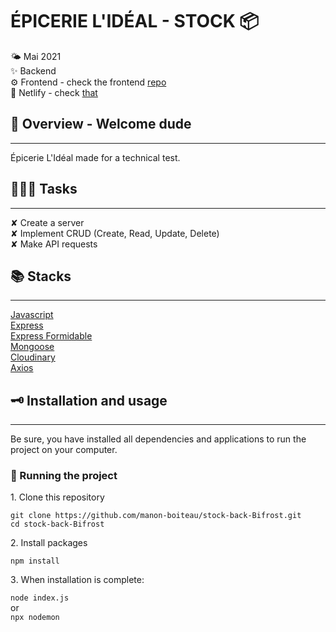# ÉPICERIE L'IDÉAL - STOCK 📦

🌤 Mai 2021  
✨ Backend  
⚙️ Frontend - check the frontend [repo](https://github.com/manon-boiteau/stock-front-Bifrost.git)  
🔗 Netlify - check [that](https://stock-bifrost-2021.netlify.app/)

## 🌈 Overview - Welcome dude

---

Épicerie L'Idéal made for a technical test.

## 👩🏻‍💻 Tasks

---

✘ Create a server  
✘ Implement CRUD (Create, Read, Update, Delete)  
✘ Make API requests

## 📚 Stacks

---

[Javascript](https://www.w3schools.com/js/default.asp)  
[Express](https://github.com/expressjs/express)  
[Express Formidable](https://github.com/hatashiro/express-formidable)  
[Mongoose](https://mongoosejs.com/docs/guide.html)  
[Cloudinary](https://cloudinary.com/documentation)  
[Axios](https://github.com/axios/axios)

## 🗝 Installation and usage

---

Be sure, you have installed all dependencies and applications to run the project on your computer.

### 🚙 Running the project

1️. Clone this repository

`git clone https://github.com/manon-boiteau/stock-back-Bifrost.git`  
`cd stock-back-Bifrost`

2️. Install packages

`npm install`

3️. When installation is complete:

`node index.js`  
or  
`npx nodemon`
